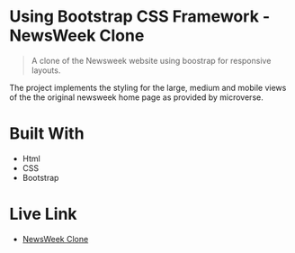 # Using Bootstrap CSS Framework - NewsWeek Clone

> A clone of the Newsweek website using boostrap for responsive layouts.

The project implements the styling for the large, medium and mobile views of the the original newsweek home page as provided by microverse.

# Built With
* Html
* CSS
* Bootstrap

# Live Link

* [NewsWeek Clone](https://moreneecoder.github.io/project-three-newsweek-clone/)
